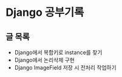 # Django 공부기록

## 글 목록

- Django에서 복합키로 instance를 찾기
- Django에서 논리삭제 구현
- Django ImageField 저장 시 전처리 작업하기